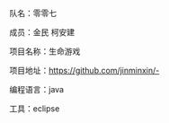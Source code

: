   队名：零零七
  
  成员：金民 柯安建
  
  项目名称：生命游戏
  
  项目地址：https://github.com/jinminxin/-
  
  编程语言：java
  
  工具：eclipse
